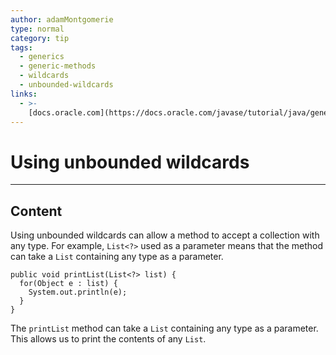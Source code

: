 ```yaml
---
author: adamMontgomerie
type: normal
category: tip
tags:
  - generics
  - generic-methods
  - wildcards
  - unbounded-wildcards
links:
  - >-
    [docs.oracle.com](https://docs.oracle.com/javase/tutorial/java/generics/unboundedWildcards.html){website}
---
```


# Using unbounded wildcards


---

## Content

Using unbounded wildcards can allow a method to accept a collection with any type. For example, `List<?>` used as a parameter means that the method can take a `List` containing any type as a parameter.

```plain-text
public void printList(List<?> list) {
  for(Object e : list) {
    System.out.println(e);
  }
}
```

The `printList` method can take a `List` containing any type as a parameter. This allows us to print the contents of any `List`.
 
